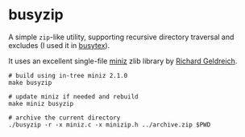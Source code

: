 # busyzip

A simple `zip`-like utility, supporting recursive directory traversal and excludes (I used it in [busytex](https://github.com/busytex/busyide)).

It uses an excellent single-file [miniz](https://github.com/richgel999/miniz) zlib library by [Richard Geldreich](https://twitter.com/richgel999).

```shell
# build using in-tree miniz 2.1.0
make busyzip

# update miniz if needed and rebuild
make miniz busyzip

# archive the current directory
./busyzip -r -x miniz.c -x minizip.h ../archive.zip $PWD
```
